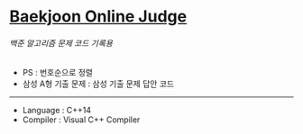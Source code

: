 # [Baekjoon Online Judge](https://www.acmicpc.net/)
###### 백준 알고리즘 문제 코드 기록용
* PS : 번호순으로 정렬
* 삼성 A형 기출 문제 : 삼성 기출 문제 답안 코드 
--- 
* Language : C++14
* Compiler : Visual C++ Compiler


